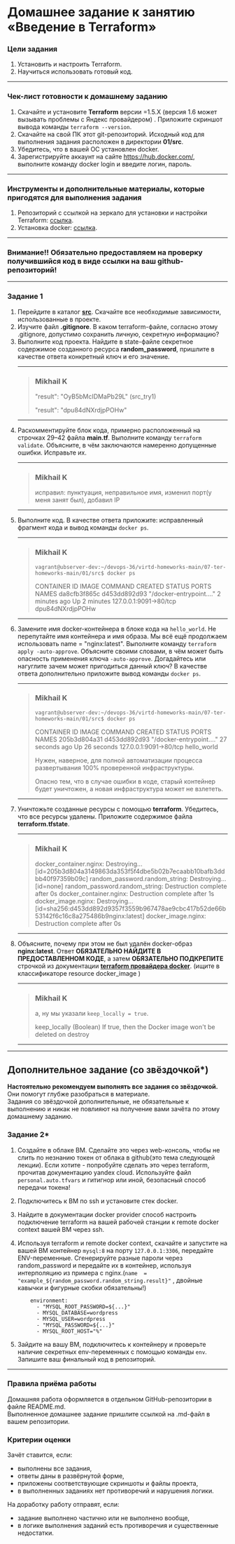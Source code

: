 # Домашнее задание к занятию «Введение в Terraform»

### Цели задания

1. Установить и настроить Terraform.
2. Научиться использовать готовый код.

------

### Чек-лист готовности к домашнему заданию

1. Скачайте и установите **Terraform** версии =1.5.Х (версия 1.6 может вызывать проблемы с Яндекс провайдером) . Приложите скриншот вывода команды ```terraform --version```.
2. Скачайте на свой ПК этот git-репозиторий. Исходный код для выполнения задания расположен в директории **01/src**.
3. Убедитесь, что в вашей ОС установлен docker.
4. Зарегистрируйте аккаунт на сайте https://hub.docker.com/, выполните команду docker login и введите логин, пароль.

------

### Инструменты и дополнительные материалы, которые пригодятся для выполнения задания

1. Репозиторий с ссылкой на зеркало для установки и настройки Terraform: [ссылка](https://github.com/netology-code/devops-materials).
2. Установка docker: [ссылка](https://docs.docker.com/engine/install/ubuntu/). 
------
### Внимание!! Обязательно предоставляем на проверку получившийся код в виде ссылки на ваш github-репозиторий!
------

### Задание 1

1. Перейдите в каталог [**src**](https://github.com/netology-code/ter-homeworks/tree/main/01/src). Скачайте все необходимые зависимости, использованные в проекте. 
2. Изучите файл **.gitignore**. В каком terraform-файле, согласно этому .gitignore, допустимо сохранить личную, секретную информацию?
3. Выполните код проекта. Найдите в state-файле секретное содержимое созданного ресурса **random_password**, пришлите в качестве ответа конкретный ключ и его значение.
	***
	> ### Mikhail K
	> "result": "OyB5bMcIDMaPb29L" (src_try1)
	>
	> "result": "dpu84dNXrdjpPOHw"
	***
4. Раскомментируйте блок кода, примерно расположенный на строчках 29–42 файла **main.tf**.
Выполните команду ```terraform validate```. Объясните, в чём заключаются намеренно допущенные ошибки. Исправьте их.
	***
	> ### Mikhail K
	> исправил: пунктуация, неправильное имя, изменил порт(у меня занят был), добавил IP
	***
5. Выполните код. В качестве ответа приложите: исправленный фрагмент кода и вывод команды ```docker ps```.
	***
	> ### Mikhail K
	>
	> `vagrant@ubserver-dev:~/devops-36/virtd-homeworks-main/07-ter-homeworks-main/01/src$ docker ps`
	>
	> CONTAINER ID   IMAGE          COMMAND                  CREATED         STATUS         PORTS                    NAMES
	> da8cfb3f865c   d453dd892d93   "/docker-entrypoint.…"   2 minutes ago   Up 2 minutes   127.0.0.1:9091->80/tcp   dpu84dNXrdjpPOHw
	***
6. Замените имя docker-контейнера в блоке кода на ```hello_world```. Не перепутайте имя контейнера и имя образа. Мы всё ещё продолжаем использовать name = "nginx:latest". Выполните команду ```terraform apply -auto-approve```. Объясните своими словами, в чём может быть опасность применения ключа  ```-auto-approve```. Догадайтесь или нагуглите зачем может пригодиться данный ключ? В качестве ответа дополнительно приложите вывод команды ```docker ps```.
	***
	> ### Mikhail K
	> `vagrant@ubserver-dev:~/devops-36/virtd-homeworks-main/07-ter-homeworks-main/01/src$ docker ps`
	> 
	> CONTAINER ID   IMAGE          COMMAND                  CREATED          STATUS          PORTS                    NAMES
	> 205b3d804a31   d453dd892d93   "/docker-entrypoint.…"   27 seconds ago   Up 26 seconds   127.0.0.1:9091->80/tcp   hello_world
	>
	> Нужен, наверное, для полной автоматизации процесса развертывания 100% проверенной инфраструктуры.
	> 
	> Опасно тем, что в случае ошибки в коде, старый контейнер будет уничтожен, а новая инфраструктура может не взлететь.
	***
7. Уничтожьте созданные ресурсы с помощью **terraform**. Убедитесь, что все ресурсы удалены. Приложите содержимое файла **terraform.tfstate**.
	***
	> ### Mikhail K
	> docker_container.nginx: Destroying... [id=205b3d804a3149863da353f5f4dbe5b02b7ecaabb10bafb3ddbb40f97359b09c]
	> random_password.random_string: Destroying... [id=none]
	> random_password.random_string: Destruction complete after 0s
	> docker_container.nginx: Destruction complete after 1s
	> docker_image.nginx: Destroying... [id=sha256:d453dd892d9357f3559b967478ae9cbc417b52de66b53142f6c16c8a275486b9nginx:latest]
	> docker_image.nginx: Destruction complete after 0s
	***
8. Объясните, почему при этом не был удалён docker-образ **nginx:latest**. Ответ **ОБЯЗАТЕЛЬНО НАЙДИТЕ В ПРЕДОСТАВЛЕННОМ КОДЕ**, а затем **ОБЯЗАТЕЛЬНО ПОДКРЕПИТЕ** строчкой из документации [**terraform провайдера docker**](https://docs.comcloud.xyz/providers/kreuzwerker/docker/latest/docs). (ищите в классификаторе resource docker_image )
	***
	> ### Mikhail K
	> а, ну мы указали `keep_locally = true`.
	>
	> keep_locally (Boolean) If true, then the Docker image won't be deleted on destroy
	***
------

## Дополнительное задание (со звёздочкой*)

**Настоятельно рекомендуем выполнять все задания со звёздочкой.** Они помогут глубже разобраться в материале.   
Задания со звёздочкой дополнительные, не обязательные к выполнению и никак не повлияют на получение вами зачёта по этому домашнему заданию. 

### Задание 2*

1. Создайте в облаке ВМ. Сделайте это через web-консоль, чтобы не слить по незнанию токен от облака в github(это тема следующей лекции). Если хотите - попробуйте сделать это через terraform, прочитав документацию yandex cloud. Используйте файл ```personal.auto.tfvars``` и гитигнор или иной, безопасный способ передачи токена!
2. Подключитесь к ВМ по ssh и установите стек docker.
3. Найдите в документации docker provider способ настроить подключение terraform на вашей рабочей станции к remote docker context вашей ВМ через ssh.
4. Используя terraform и remote docker context, скачайте и запустите на вашей ВМ контейнер ```mysql:8``` на порту ```127.0.0.1:3306```, передайте ENV-переменные. Сгенерируйте разные пароли через random_password и передайте их в контейнер, используя интерполяцию из примера с nginx.(```name  = "example_${random_password.random_string.result}"```  , двойные кавычки и фигурные скобки обязательны!) 
	```
	    environment:
	      - "MYSQL_ROOT_PASSWORD=${...}"
	      - MYSQL_DATABASE=wordpress
	      - MYSQL_USER=wordpress
	      - "MYSQL_PASSWORD=${...}"
	      - MYSQL_ROOT_HOST="%"
	```

5. Зайдите на вашу ВМ, подключитесь к контейнеру и проверьте наличие секретных env-переменных с помощью команды ```env```. Запишите ваш финальный код в репозиторий.

------

### Правила приёма работы

Домашняя работа оформляется в отдельном GitHub-репозитории в файле README.md.   
Выполненное домашнее задание пришлите ссылкой на .md-файл в вашем репозитории.

### Критерии оценки

Зачёт ставится, если:

* выполнены все задания,
* ответы даны в развёрнутой форме,
* приложены соответствующие скриншоты и файлы проекта,
* в выполненных заданиях нет противоречий и нарушения логики.

На доработку работу отправят, если:

* задание выполнено частично или не выполнено вообще,
* в логике выполнения заданий есть противоречия и существенные недостатки. 

